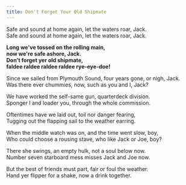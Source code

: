 ```yaml
---  
title: Don't Forget Your Old Shipmate  
---  
```

  
Safe and sound at home again, let the waters roar, Jack.  
Safe and sound at home again, let the waters roar, Jack.  

**Long we've tossed on the rolling main,\
now we're safe ashore, Jack.**  
**Don't forget yer old shipmate,\
faldee raldee raldee raldee rye-eye-doe!**  
  
Since we sailed from Plymouth Sound, four years gone, or nigh, Jack.  
Was there ever chummies, now, such as you and I, Jack?  
  
We have worked the self-same gun, quarterdeck division.  
Sponger I and loader you, through the whole commission.  
  
Oftentimes have we laid out, toil nor danger fearing,  
Tugging out the flapping sail to the weather earring.  
  
When the middle watch was on, and the time went slow, boy,  
Who could choose a rousing stave, who like Jack or Joe, boy?  
  
There she swings, an empty hulk, not a soul below now.  
Number seven starboard mess misses Jack and Joe now.  
  
But the best of friends must part, fair or foul the weather.  
Hand yer flipper for a shake, now a drink together.